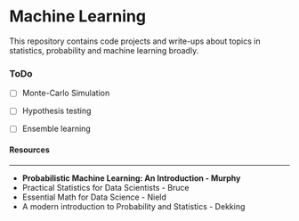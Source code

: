 # Machine Learning

This repository contains code projects and write-ups about topics in statistics, probability and machine learning broadly.


### ToDo
- [ ] Monte-Carlo Simulation
- [ ] Hypothesis testing
- [ ] Ensemble learning


#### Resources 
---- 
- **Probabilistic Machine Learning: An Introduction - Murphy**
- Practical Statistics for Data Scientists - Bruce
- Essential Math for Data Science - Nield
- A modern introduction to Probability and Statistics - Dekking